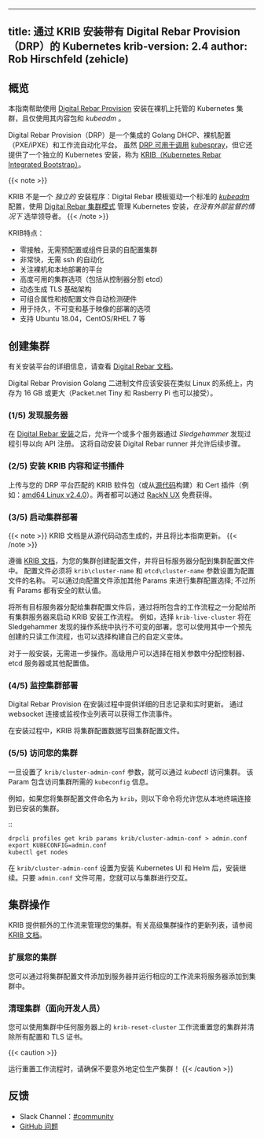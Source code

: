 <!--
title: Installing Kubernetes with Digital Rebar Provision (DRP) via KRIB
krib-version: 2.4
author: Rob Hirschfeld (zehicle)
-->
---
title: 通过 KRIB 安装带有 Digital Rebar Provision（DRP）的 Kubernetes
krib-version: 2.4
author: Rob Hirschfeld (zehicle)
---

<!--
## Overview
-->
## 概览

<!--
This guide helps to install a Kubernetes cluster hosted on bare metal with [Digital Rebar Provision](https://github.com/digitalrebar/provision) using only its Content packages and *kubeadm*. 
-->
本指南帮助使用 [Digital Rebar Provision](https://github.com/digitalrebar/provision) 安装在裸机上托管的 Kubernetes 集群，且仅使用其内容包和 *kubeadm* 。

<!--
Digital Rebar Provision (DRP) is an integrated Golang DHCP, bare metal provisioning (PXE/iPXE) and workflow automation platform. While [DRP can be used to invoke](https://provision.readthedocs.io/en/tip/doc/integrations/ansible.html) [kubespray](../kubespray), it also offers a self-contained Kubernetes installation known as [KRIB (Kubernetes Rebar Integrated Bootstrap)](https://github.com/digitalrebar/provision-content/tree/master/krib).
-->
Digital Rebar Provision（DRP）是一个集成的 Golang DHCP、裸机配置（PXE/iPXE）和工作流自动化平台。 虽然 [DRP 可用于调用](https://provision.readthedocs.io/en/tip/doc/integrations/ansible.html) [kubespray](../kubespray)，但它还提供了一个独立的 Kubernetes 安装，称为 [KRIB（Kubernetes Rebar Integrated Bootstrap）](https://github.com/digitalrebar/provision-content/tree/master/krib)。

{{< note >}}
<!--
KRIB is not a _stand-alone_ installer: Digital Rebar templates drive a standard *[kubeadm](/docs/admin/kubeadm/)* configuration that manages the Kubernetes installation with the [Digital Rebar cluster pattern](https://provision.readthedocs.io/en/tip/doc/arch/cluster.html#rs-cluster-pattern) to elect leaders _without external supervision_.
-->
KRIB 不是一个 _独立的_ 安装程序：Digital Rebar 模板驱动一个标准的 *[kubeadm](/docs/admin/kubeadm/)* 配置，使用 [Digital Rebar 集群模式](https://provision.readthedocs.io/en/tip/doc/arch/cluster.html#rs-cluster-pattern) 管理 Kubernetes 安装，_在没有外部监督的情况下_ 选举领导者。
{{< /note >}}

<!--
KRIB features:

* zero-touch, self-configuring cluster without pre-configuration or inventory
* very fast, no-ssh required automation
* bare metal, on-premises focused platform
* highly available cluster options (including splitting etcd from the controllers)
* dynamic generation of a TLS infrastructure
* composable attributes and automatic detection of hardware by profile
* options for persistent, immutable and image-based deployments
* support for Ubuntu 18.04, CentOS/RHEL 7 and others
-->
KRIB特点：

* 零接触，无需预配置或组件目录的自配置集群
* 非常快，无需 ssh 的自动化
* 关注裸机和本地部署的平台
* 高度可用的集群选项（包括从控制器分割 etcd）
* 动态生成 TLS 基础架构
* 可组合属性和按配置文件自动检测硬件
* 用于持久，不可变和基于映像的部署的选项
* 支持 Ubuntu 18.04，CentOS/RHEL 7 等

<!--
## Creating a cluster
-->
## 创建集群

<!--
Review [Digital Rebar documentation](https://https://provision.readthedocs.io/en/tip/README.html) for details about installing the platform.
-->
有关安装平台的详细信息，请查看 [Digital Rebar 文档](https://https://provision.readthedocs.io/en/tip/README.html)。

<!--
The Digital Rebar Provision Golang binary should be installed on a Linux-like system with 16 GB of RAM or larger (Packet.net Tiny and Rasberry Pi are also acceptable).
-->
Digital Rebar Provision Golang 二进制文件应该安装在类似 Linux 的系统上，内存为 16 GB 或更大（Packet.net Tiny 和 Rasberry Pi 也可以接受）。

<!--
### (1/5) Discover servers
-->
### (1/5) 发现服务器

<!--
Following the [Digital Rebar installation](https://provision.readthedocs.io/en/tip/doc/quickstart.html), allow one or more servers to boot through the _Sledgehammer_ discovery process to register with the API. This will automatically install the Digital Rebar runner and to allow for next steps.
-->
在 [Digital Rebar 安装](https://provision.readthedocs.io/en/tip/doc/quickstart.html)之后，允许一个或多个服务器通过 _Sledgehammer_ 发现过程引导以向 API 注册。 这将自动安装 Digital Rebar runner 并允许后续步骤。

<!--
### (2/5) Install KRIB Content and Certificate Plugin
-->
### (2/5) 安装 KRIB 内容和证书插件

<!--
Upload the KRIB Content bundle (or build from [source](https://github.com/digitalrebar/provision-content/tree/master/krib)) and the Cert Plugin for your DRP platform (e.g.: [amd64 Linux v2.4.0](https://s3-us-west-2.amazonaws.com/rebar-catalog/certs/v2.4.0-0-02301d35f9f664d6c81d904c92a9c81d3fd41d2c/amd64/linux/certs)). Both are freely available via the [RackN UX](https://portal.rackn.io).
-->
上传与您的 DRP 平台匹配的 KRIB 软件包（或从[源代码](https://github.com/digitalrebar/provision-content/tree/master/krib)构建）和 Cert 插件（例如：[amd64 Linux v2.4.0](https://s3-us-west-2.amazonaws.com/rebar-catalog/certs/v2.4.0-0-02301d35f9f664d6c81d904c92a9c81d3fd41d2c/amd64/linux/certs)）。两者都可以通过 [RackN UX](https://portal.rackn.io) 免费获得。

<!--
### (3/5) Start your cluster deployment
-->
### (3/5) 启动集群部署

<!--
KRIB documentation is dynamically generated from the source and will be more up to date than this guide.
-->
{{< note >}}
KRIB 文档是从源代码动态生成的，并且将比本指南更新。
{{< /note >}}

<!--
Following the [KRIB documentation](https://provision.readthedocs.io/en/tip/doc/content-packages/krib.html), create a Profile for your cluster and assign your target servers into the cluster Profile. The Profile must set `krib\cluster-name` and `etcd\cluster-name` Params to be the name of the Profile. Cluster configuration choices can be made by adding additional Params to the Profile; however, safe defaults are provided for all Params.
-->
遵循 [KRIB 文档](https://provision.readthedocs.io/en/tip/doc/content-packages/krib.html)，为您的集群创建配置文件，并将目标服务器分配到集群配置文件中。 配置文件必须将 `krib\cluster-name` 和 `etcd\cluster-name` 参数设置为配置文件的名称。 可以通过向配置文件添加其他 Params 来进行集群配置选择; 不过所有 Params 都有安全的默认值。

<!--
Once all target servers are assigned to the cluster Profile, start a KRIB installation Workflow by assigning one of the included Workflows to all cluster servers. For example, selecting `krib-live-cluster` will perform an immutable deployment into the Sledgehammer discovery operating system. You may use one of the pre-created read-only Workflows or choose to build your own custom variation.
-->
将所有目标服务器分配给集群配置文件后，通过将所包含的工作流程之一分配给所有集群服务器来启动 KRIB 安装工作流程。 例如，选择 `krib-live-cluster` 将在 Sledgehammer 发现的操作系统中执行不可变的部署。您可以使用其中一个预先创建的只读工作流程，也可以选择构建自己的自定义变体。

<!--
For basic installs, no further action is required. Advanced users may choose to assign the controllers, etcd servers or other configuration values in the relevant Params.
-->
对于一般安装，无需进一步操作。高级用户可以选择在相关参数中分配控制器、etcd 服务器或其他配置值。

<!--
### (4/5) Monitor your cluster deployment
-->
### (4/5) 监控集群部署

<!--
Digital Rebar Provision provides detailed logging and live updates during the installation process. Workflow events are available via a websocket connection or monitoring the Jobs list.

During the installation, KRIB writes cluster configuration data back into the cluster Profile.
-->
Digital Rebar Provision 在安装过程中提供详细的日志记录和实时更新。 通过 websocket 连接或监视作业列表可以获得工作流事件。

在安装过程中，KRIB 将集群配置数据写回集群配置文件。

<!--
### (5/5) Access your cluster
-->
### (5/5) 访问您的集群

<!--
The cluster is available for access via *kubectl* once the `krib/cluster-admin-conf` Param has been set. This Param contains the `kubeconfig` information necessary to access the cluster. 

For example, if you named the cluster Profile `krib` then the following commands would allow you to connect to the installed cluster from your local terminal.
-->
一旦设置了 `krib/cluster-admin-conf` 参数，就可以通过 *kubectl* 访问集群。 该 Param 包含访问集群所需的 `kubeconfig` 信息。

例如，如果您将集群配置文件命名为 `krib`，则以下命令将允许您从本地终端连接到已安装的集群。

  ::

    drpcli profiles get krib params krib/cluster-admin-conf > admin.conf
    export KUBECONFIG=admin.conf
    kubectl get nodes

<!--
The installation continues after the `krib/cluster-admin-conf` is set to install the Kubernetes UI and Helm. You may interact with the cluster as soon as the `admin.conf` file is available.
-->
在 `krib/cluster-admin-conf` 设置为安装 Kubernetes UI 和 Helm 后，安装继续。只要 `admin.conf` 文件可用，您就可以与集群进行交互。

<!--
## Cluster operations
-->
## 集群操作

<!--
KRIB provides additional Workflows to manage your cluster. Please see the [KRIB documentation](https://provision.readthedocs.io/en/tip/doc/content-packages/krib.html) for an updated list of advanced cluster operations.
-->
KRIB 提供额外的工作流来管理您的集群。有关高级集群操作的更新列表，请参阅 [KRIB 文档](https://provision.readthedocs.io/en/tip/doc/content-packages/krib.html)。

<!--
### Scale your cluster
-->
### 扩展您的集群

<!--
You can add servers into your cluster by adding the cluster Profile to the server and running the appropriate Workflow.
-->
您可以通过将集群配置文件添加到服务器并运行相应的工作流来将服务器添加到集群中。

<!--
### Cleanup your cluster (for developers)
-->
### 清理集群（面向开发人员）

<!--
You can reset your cluster and wipe out all configuration and TLS certificates using the `krib-reset-cluster` Workflow on any of the servers in the cluster.
-->
您可以使用集群中任何服务器上的 `krib-reset-cluster` 工作流重置您的集群并清除所有配置和 TLS 证书。

{{< caution >}}
<!--
When running the reset Workflow, be sure not to accidentally target your production cluster!
-->
运行重置工作流程时，请确保不要意外地定位生产集群！
{{< /caution >}}

<!--
## Feedback
-->
## 反馈

<!--
* Slack Channel: [#community](https://rackn.slack.com/messages/community/)
* [GitHub Issues](https://github.com/digital/provision/issues)
-->
* Slack Channel：[#community](https://rackn.slack.com/messages/community/)
* [GitHub 问题](https://github.com/digital/provision/issues)
